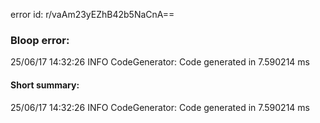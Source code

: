 error id: r/vaAm23yEZhB42b5NaCnA==
### Bloop error:

25/06/17 14:32:26 INFO CodeGenerator: Code generated in 7.590214 ms
#### Short summary: 

25/06/17 14:32:26 INFO CodeGenerator: Code generated in 7.590214 ms